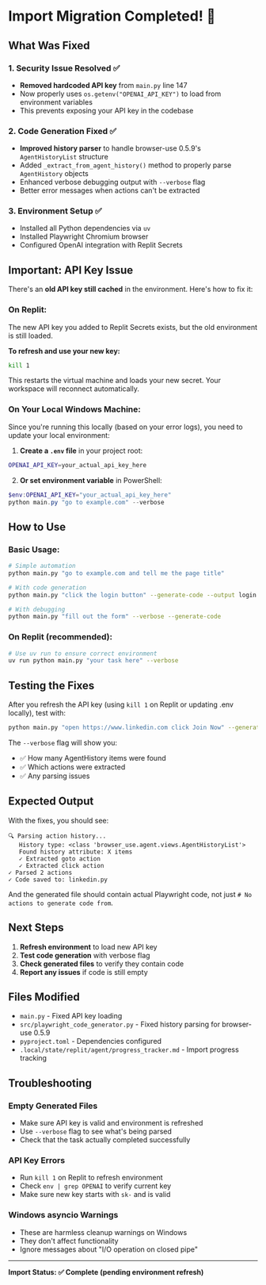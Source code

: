 # Import Migration Completed! 🎉

## What Was Fixed

### 1. Security Issue Resolved ✅
- **Removed hardcoded API key** from `main.py` line 147
- Now properly uses `os.getenv("OPENAI_API_KEY")` to load from environment variables
- This prevents exposing your API key in the codebase

### 2. Code Generation Fixed ✅  
- **Improved history parser** to handle browser-use 0.5.9's `AgentHistoryList` structure
- Added `_extract_from_agent_history()` method to properly parse `AgentHistory` objects
- Enhanced verbose debugging output with `--verbose` flag
- Better error messages when actions can't be extracted

### 3. Environment Setup ✅
- Installed all Python dependencies via `uv`
- Installed Playwright Chromium browser
- Configured OpenAI integration with Replit Secrets

## Important: API Key Issue

There's an **old API key still cached** in the environment. Here's how to fix it:

### On Replit:
The new API key you added to Replit Secrets exists, but the old environment is still loaded.

**To refresh and use your new key:**
```bash
kill 1
```
This restarts the virtual machine and loads your new secret. Your workspace will reconnect automatically.

### On Your Local Windows Machine:
Since you're running this locally (based on your error logs), you need to update your local environment:

1. **Create a `.env` file** in your project root:
```bash
OPENAI_API_KEY=your_actual_api_key_here
```

2. **Or set environment variable** in PowerShell:
```powershell
$env:OPENAI_API_KEY="your_actual_api_key_here"
python main.py "go to example.com" --verbose
```

## How to Use

### Basic Usage:
```bash
# Simple automation
python main.py "go to example.com and tell me the page title"

# With code generation
python main.py "click the login button" --generate-code --output login.py

# With debugging
python main.py "fill out the form" --verbose --generate-code
```

### On Replit (recommended):
```bash
# Use uv run to ensure correct environment
uv run python main.py "your task here" --verbose
```

## Testing the Fixes

After you refresh the API key (using `kill 1` on Replit or updating .env locally), test with:

```bash
python main.py "open https://www.linkedin.com click Join Now" --generate-code --output linkedin.py --verbose
```

The `--verbose` flag will show you:
- ✅ How many AgentHistory items were found
- ✅ Which actions were extracted
- ✅ Any parsing issues

## Expected Output

With the fixes, you should see:
```
🔍 Parsing action history...
   History type: <class 'browser_use.agent.views.AgentHistoryList'>
   Found history attribute: X items
   ✓ Extracted goto action
   ✓ Extracted click action
✓ Parsed 2 actions
✓ Code saved to: linkedin.py
```

And the generated file should contain actual Playwright code, not just `# No actions to generate code from`.

## Next Steps

1. **Refresh environment** to load new API key
2. **Test code generation** with verbose flag
3. **Check generated files** to verify they contain code
4. **Report any issues** if code is still empty

## Files Modified

- `main.py` - Fixed API key loading
- `src/playwright_code_generator.py` - Fixed history parsing for browser-use 0.5.9
- `pyproject.toml` - Dependencies configured
- `.local/state/replit/agent/progress_tracker.md` - Import progress tracking

## Troubleshooting

### Empty Generated Files
- Make sure API key is valid and environment is refreshed
- Use `--verbose` flag to see what's being parsed
- Check that the task actually completed successfully

### API Key Errors  
- Run `kill 1` on Replit to refresh environment
- Check `env | grep OPENAI` to verify current key
- Make sure new key starts with `sk-` and is valid

### Windows asyncio Warnings
- These are harmless cleanup warnings on Windows
- They don't affect functionality
- Ignore messages about "I/O operation on closed pipe"

---

**Import Status: ✅ Complete (pending environment refresh)**
